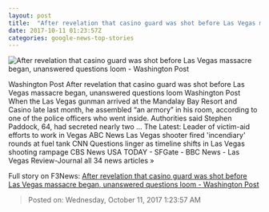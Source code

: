 ```yaml
---
layout: post
title:  "After revelation that casino guard was shot before Las Vegas massacre began, unanswered questions loom - Washington Post"
date: 2017-10-11 01:23:57Z
categories: google-news-top-stories
---
```


![After revelation that casino guard was shot before Las Vegas massacre began, unanswered questions loom - Washington Post](https://img.washingtonpost.com/rf/image_1484w/2010-2019/WashingtonPost/2017/10/10/National-Enterprise/Images/Las_Vegas_Shooting_67963-e165b.jpg?t=20170517)

Washington Post After revelation that casino guard was shot before Las Vegas massacre began, unanswered questions loom Washington Post When the Las Vegas gunman arrived at the Mandalay Bay Resort and Casino late last month, he assembled “an armory” in his room, according to one of the police officers who went inside. Authorities said Stephen Paddock, 64, had secreted nearly two ... The Latest: Leader of victim-aid efforts to work in Vegas ABC News Las Vegas shooter fired 'incendiary' rounds at fuel tank CNN Questions linger as timeline shifts in Las Vegas shooting rampage CBS News USA TODAY - SFGate - BBC News - Las Vegas Review-Journal all 34 news articles »


Full story on F3News: [After revelation that casino guard was shot before Las Vegas massacre began, unanswered questions loom - Washington Post](http://www.f3nws.com/n/HEjtBG)

> Posted on: Wednesday, October 11, 2017 1:23:57 AM
